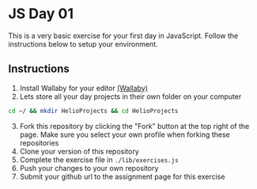 # JS Day 01

This is a very basic exercise for your first day in JavaScript. Follow the instructions below to setup your environment.

## Instructions

1. Install Wallaby for your editor [(Wallaby)](https://download.docker.com/mac/stable/Docker.dmg)
2. Lets store all your day projects in their own folder on your computer
  ```bash
  cd ~/ && mkdir HelioProjects && cd HelioProjects
  ```
3. Fork this repository by clicking the "Fork" button at the top right of the page. Make sure you select your own profile when forking these repositories
4. Clone your version of this repository
5. Complete the exercise file in `./lib/exercises.js`
6. Push your changes to your own repository
7. Submit your github url to the assignment page for this exercise